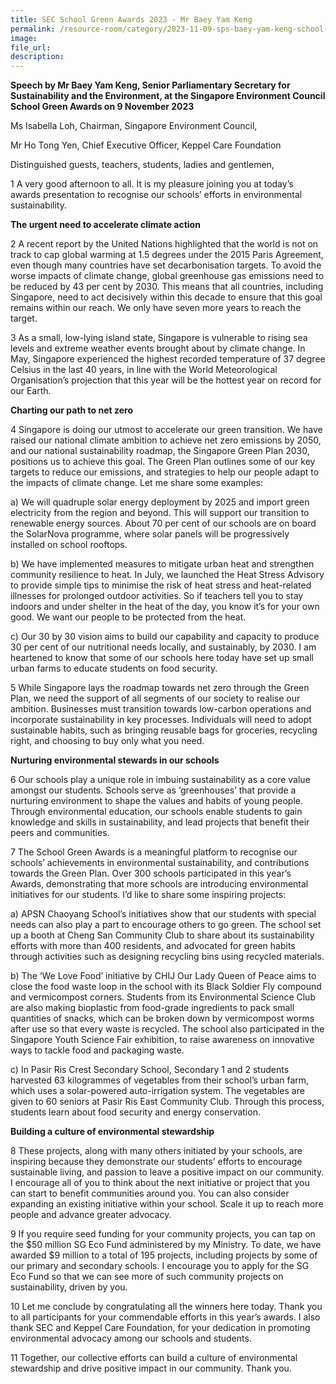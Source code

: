 ```yaml
---  
title: SEC School Green Awards 2023 - Mr Baey Yam Keng
permalink: /resource-room/category/2023-11-09-sps-baey-yam-keng-school-green-awards
image:  
file_url:  
description:  
---
```

**Speech by Mr Baey Yam Keng, Senior Parliamentary Secretary for Sustainability and the Environment, at the Singapore Environment Council School Green Awards on 9 November 2023**

Ms Isabella Loh, Chairman, Singapore Environment Council,  

Mr Ho Tong Yen, Chief Executive Officer, Keppel Care Foundation  

Distinguished guests, teachers, students, ladies and gentlemen,  

1 A very good afternoon to all. It is my pleasure joining you at today’s awards presentation to recognise our schools’ efforts in environmental sustainability.  

**The urgent need to accelerate climate action**  
  
2 A recent report by the United Nations highlighted that the world is not on track to cap global warming at 1.5 degrees under the 2015 Paris Agreement, even though many countries have set decarbonisation targets. To avoid the worse impacts of climate change, global greenhouse gas emissions need to be reduced by 43 per cent by 2030. This means that all countries, including Singapore, need to act decisively  within this decade to ensure that this goal remains within our reach. We only have seven more years to reach the target.  

3 As a small, low-lying island state, Singapore is vulnerable to rising sea levels and extreme weather events brought about by climate change. In May, Singapore experienced the highest recorded temperature of 37 degree Celsius in the last 40 years, in line with the World Meteorological Organisation’s projection that this year will be the hottest year on record for our Earth.  

**Charting our path to net zero**

4 Singapore is doing our utmost to accelerate our green transition. We have raised our national climate ambition to achieve net zero emissions by 2050, and our national sustainability roadmap, the Singapore Green Plan 2030, positions us to achieve this goal. The Green Plan outlines some of our key targets to reduce our emissions, and strategies to help our people adapt to the impacts of climate change. Let me share some examples:  

a) We will quadruple solar energy deployment by 2025 and import green electricity from the region and beyond. This will support our transition to renewable energy sources. About 70 per cent of our schools are on board the SolarNova programme, where solar panels will be progressively installed on school rooftops.   

b) We have implemented measures to mitigate urban heat and strengthen community resilience to heat. In July, we launched the Heat Stress Advisory to provide simple tips to minimise the risk of heat stress and heat-related illnesses for prolonged outdoor activities. So if teachers tell you to stay indoors and under shelter in the heat of the day, you know it’s for your own good. We want our people to be protected from the heat.  

c) Our 30 by 30 vision aims to build our capability and capacity to produce 30 per cent of our nutritional needs locally, and sustainably, by 2030. I am heartened to know that some of our schools here today have set up small urban farms to educate students on food security.  

5 While Singapore lays the roadmap towards net zero through the Green Plan, we need the support of all segments of our society to realise our ambition. Businesses must transition towards low-carbon operations and incorporate sustainability in key  processes. Individuals will need to adopt sustainable habits, such as bringing reusable bags for groceries, recycling right, and choosing to buy only what you need.  

**Nurturing environmental stewards in our schools**

6 Our schools play a unique role in imbuing sustainability as a core value amongst our students. Schools serve as ‘greenhouses’ that provide a nurturing environment to shape the values and habits of young people. Through environmental education, our schools enable students to gain knowledge and skills in sustainability, and lead projects that benefit their peers and communities.  

7 The School Green Awards is a meaningful platform to recognise our schools’ achievements in environmental sustainability, and contributions towards the Green Plan. Over 300 schools participated in this year’s Awards, demonstrating that more schools are introducing environmental initiatives for our students. I’d like to share some inspiring projects:  

a) APSN Chaoyang School’s initiatives show that our students with special needs can also play a part to encourage others to go green. The school set  up a booth at Cheng San Community Club to share about its sustainability efforts with more than 400 residents, and advocated for green habits through activities such as designing recycling bins using recycled materials.  

b) The ‘We Love Food’ initiative by CHIJ Our Lady Queen of Peace aims to close the food waste loop in the school with its Black Soldier Fly compound and vermicompost corners. Students from its Environmental Science Club are also making bioplastic from food-grade ingredients to pack small quantities of snacks, which can be broken down by vermicompost worms after use so that every waste is recycled. The school also participated in the Singapore Youth Science Fair exhibition, to raise awareness on innovative ways to tackle food and packaging waste.   

c) In Pasir Ris Crest Secondary School, Secondary 1 and 2 students harvested 63 kilogrammes of vegetables from their school’s urban farm, which uses a solar-powered auto-irrigation system. The vegetables are given to 60 seniors at Pasir Ris East Community Club. Through this process, students learn about food security and energy conservation.   

**Building a culture of environmental stewardship**

8 These projects, along with many others initiated by your schools, are inspiring because they demonstrate our students’ efforts to encourage sustainable living, and passion to leave a positive impact on our community. I encourage all of you to think about the next initiative or project that you can start to benefit communities around you. You can also consider expanding an existing initiative within your school. Scale it up to reach more people and advance greater advocacy.  

9 If you require seed funding for your community projects, you can tap on the $50 million SG Eco Fund administered by my Ministry. To date, we have awarded $9 million to a total of 195 projects, including projects by some of our primary and secondary schools. I encourage you to apply for the SG Eco Fund so that we can see more of such community projects on sustainability, driven by you.  

10 Let me conclude by congratulating all the winners here today. Thank you to all participants for your commendable efforts in this year’s awards. I also thank SEC and Keppel Care Foundation, for your dedication in promoting environmental advocacy among our schools and students.  
 
11 Together, our collective efforts can build a culture of environmental stewardship and drive positive impact in our community. Thank you.
